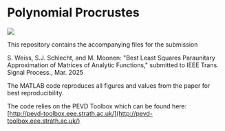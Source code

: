 # Polynomial Procrustes 

![](Media/Logo_PP.png|width=100)

This repository contains the accompanying files for the submission

S. Weiss, S.J. Schlecht, and M. Moonen: "Best Least Squares Paraunitary 
Approximation of Matrices of Analytic Functions," submitted to IEEE 
Trans. Signal Process., Mar. 2025

The MATLAB code reproduces all figures and values from the paper for best reproducibility.

The code relies on the PEVD Toolbox which can be found here: 
[http://pevd-toolbox.eee.strath.ac.uk/](http://pevd-toolbox.eee.strath.ac.uk/)